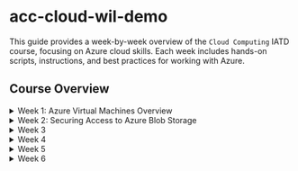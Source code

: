 # acc-cloud-wil-demo
This guide provides a week-by-week overview of the `Cloud Computing` IATD course, focusing on Azure cloud skills. Each week includes hands-on scripts, instructions, and best practices for working with Azure.
  
## Course Overview



<details>
  <summary>Week 1: Azure Virtual Machines Overview</summary>

  In Week 1, you will learn how to deploy and manage Azure Virtual Machines (VMs). This includes understanding the basics of Azure compute resources, creating and configuring VMs, setting up networking and security, and deploying a simple web server to host your application.

  **Key topics covered:**
  - Introduction to Azure Virtual Machines
  - Resource groups and region selection
  - Virtual network and subnet configuration
  - Network security groups (NSGs) and firewall rules
  - Creating and connecting to a VM using SSH
  - Installing and configuring a web server on the VM
  - Uploading project files to your VM

  By the end of this week, you will have hands-on experience provisioning a VM in Azure, securing it, and deploying a basic web application.

</details>

<details>
  <summary>Week 2: Securing Access to Azure Blob Storage</summary>

  Azure Blob Storage is a scalable object storage solution for the cloud. In Week 2, you will learn how to securely manage access to Azure Blob Storage using role-based access control (RBAC), shared access signatures (SAS), and storage account keys. This week focuses on best practices for protecting your data and controlling who can access your storage resources.

  **Key topics covered:**
  - Understanding Azure Storage accounts and Blob containers
  - Assigning RBAC roles for granular access control
  - Creating and using Shared Access Signatures (SAS) for delegated access
  - Managing storage account keys securely
  - Using Azure CLI and scripts to automate storage account management

  By the end of this week, you will have the skills to secure your Azure Blob Storage data effectively and manage access permissions.

</details>

<details>
  <summary>Week 3</summary>
  <!-- Content for Week 3 will be added here -->
</details>

<details>
  <summary>Week 4</summary>
  <!-- Content for Week 4 will be added here -->
</details>

<details>
  <summary>Week 5</summary>
  <!-- Content for Week 5 will be added here -->
</details>

<details>
  <summary>Week 6</summary>
  <!-- Content for Week 6 will be added here -->
</details>
